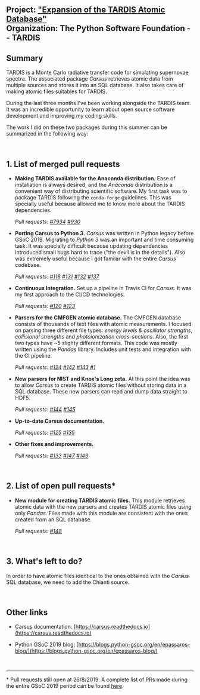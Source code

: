 **Project:** ["Expansion of the TARDIS Atomic Database"](https://summerofcode.withgoogle.com/projects/5625658653278208) <br>
**Organization:** The Python Software Foundation -- TARDIS <br>
---

## Summary

TARDIS is a Monte Carlo radiative transfer code for simulating supernovae spectra. The associated package _Carsus_ retrieves atomic data from multiple sources and stores it into an SQL database. It also takes care of making atomic files suitables for TARDIS. 

During the last three months I've been working alongside the TARDIS team. It was an incredible opportunity to learn about open source software development and improving my coding skills.

The work I did on these two packages during this summer can be summarized in the following way:

<br>

## 1. List of merged pull requests

- **Making TARDIS available for the Anaconda distribution.** Ease of installation is always desired, and the _Anaconda_ distribution is a convenient way of distributing scientific software. My first task was to package TARDIS following the `conda-forge` guidelines. This was specially useful because allowed me to know more about the TARDIS dependencies.

    _Pull requests: [#7934](https://github.com/conda-forge/staged-recipes/pull/7934) [#930](https://github.com/tardis-sn/tardis/pull/930)_

- **Porting Carsus to Python 3.** _Carsus_ was written in Python legacy before GSoC 2019. Migrating to _Python 3_ was an important and time consuming task. It was specially difficult because updating dependencies introduced small bugs hard to trace ("the devil is in the details"). Also was extremely useful because I got familar with the entire _Carsus_ codebase.
    
    _Pull requests: [#118](https://github.com/tardis-sn/carsus/pull/118) [#131](https://github.com/tardis-sn/carsus/pull/131) [#132](https://github.com/tardis-sn/carsus/pull/132) [#137](https://github.com/tardis-sn/carsus/pull/137)_

- **Continuous Integration.** Set up a pipeline in Travis CI for _Carsus_. It was my first approach to the CI/CD technologies.

    _Pull requests: [#120](https://github.com/tardis-sn/carsus/pull/120) [#123](https://github.com/tardis-sn/carsus/pull/123)_

- **Parsers for the CMFGEN atomic database.** The CMFGEN database consists of thousands of text files with atomic measurements. I focused on parsing three different file types: _energy levels & oscillator strengths_, _collisional strengths_ and _photoionization cross-sections_. Also, the first two types have ~5 slighty different formats. This code was mostly written using the _Pandas_ library. Includes unit tests and integration with the CI pipeline.

    _Pull requests: [#124](https://github.com/tardis-sn/carsus/pull/124) [#142](https://github.com/tardis-sn/carsus/pull/142) [#143](https://github.com/tardis-sn/carsus/pull/143) [#1](https://github.com/tardis-sn/carsus-refdata/pull/1)_
  
- **New parsers for NIST and Knox's Long zeta.** At this point the idea was to allow _Carsus_ to create TARDIS atomic files without storing data in a SQL database. These new parsers can read and dump data straight to HDF5.  

    _Pull requests: [#144](https://github.com/tardis-sn/carsus/pull/144) [#145](https://github.com/tardis-sn/carsus/pull/145)_

- **Up-to-date Carsus documentation.**

    _Pull requests: [#125](https://github.com/tardis-sn/carsus/pull/125) [#135](https://github.com/tardis-sn/carsus/pull/135)_
    
- **Other fixes and improvements.**
   
   _Pull requests: [#133](https://github.com/tardis-sn/carsus/pull/133) [#147](https://github.com/tardis-sn/carsus/pull/147) [#149](https://github.com/tardis-sn/carsus/pull/149)_

<br>

## 2. List of open pull requests*

- **New module for creating TARDIS atomic files.** This module retrieves atomic data with the new parsers and creates TARDIS atomic files using only _Pandas_. Files made with this module are consistent with the ones created from an SQL database.

    _Pull requests: [#148](https://github.com/tardis-sn/carsus/pull/148)_

<br>

## 3. What's left to do?

In order to have atomic files identical to the ones obtained with the _Carsus_ SQL database, we need to add the Chianti source.

<br>

## Other links

- Carsus documentation: [https://carsus.readthedocs.io](https://carsus.readthedocs.io)

- Python GSoC 2019 blog: [https://blogs.python-gsoc.org/en/epassaros-blog/](https://blogs.python-gsoc.org/en/epassaros-blog/)

<br>

---

\* Pull requests still open at 26/8/2019. A complete list of PRs made during the entire GSoC 2019 period can be found [here](https://github.com/pulls?q=is%3Apr+created%3A%3E2019-02-01+created%3A%3C2010-09-03+author%3Aepassaro+user%3Atardis-sn+user%3Aconda-forge).
